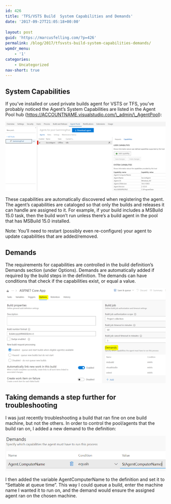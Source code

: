 ```yaml
---
id: 426
title: 'TFS/VSTS Build  System Capabilities and Demands'
date: '2017-09-27T21:05:18+00:00'

layout: post
guid: 'https://marcusfelling.com/?p=426'
permalink: /blog/2017/tfsvsts-build-system-capabilities-demands/
wpmdr_menu:
    - '1'
categories:
    - Uncategorized
nav-short: true
---
```


## System Capabilities

If you’ve installed or used private builds agent for VSTS or TFS, you’ve probably noticed the Agent’s System Capabilities are listed in the Agent Pool hub (https://ACCOUNTNAME.visualstudio.com/\_admin/\_AgentPool):

![Agent System Capabilities](/content/uploads/2017/09/agentCapabilities-1024x441.png)

These capabilities are automatically discovered when registering the agent. The agent’s capabilities are cataloged so that only the builds and releases it can handle are assigned to it. For example, if your build includes a MSBuild 15.0 task, then the build won’t run unless there’s a build agent in the pool that has MSBuild 15.0 installed.

Note: You’ll need to restart (possibly even re-configure) your agent to update capabilities that are added/removed.

## Demands

The requirements for capabilities are controlled in the build definition’s Demands section (under Options). Demands are automatically added if required by the build steps in the definition. The demands can have conditions that check if the capabilities exist, or equal a value.

![build Definition Demands](/content/uploads/2017/09/buildDefinitionDemands-1024x603.png)

## Taking demands a step further for troubleshooting

I was just recently troubleshooting a build that ran fine on one build machine, but not the others. In order to control the pool/agents that the build ran on, I added a new demand to the definition:

![agent MachineName variable VSTS build](/content/uploads/2017/09/agent.MachineName.png)

I then added the variable AgentComputerName to the definition and set it to “Settable at queue time”. This way I could queue a build, enter the machine name I wanted it to run on, and the demand would ensure the assigned agent ran on the chosen machine.